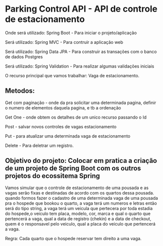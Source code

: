 # Parking Control API - API de controle de estacionamento

Onde será utilizado:
Spring Boot - Para iniciar o projeto/aplicação

Será utilizado: 
Spring MVC - Para contruir a aplicação web

Será utilizado: 
Spring Data JPA - Para construir as transações com o banco de dados Postgres

Será utilizado:
Spring Validation - Para realizar algumas validações iniciais

O recurso principal que vamos trabalhar: Vaga de estacionamento.

## Metodos:

Get com paginação - onde da pra solicitar uma determinada pagina, definir o numero de elementos daquela pagina, e tb a ordenação

Get One - onde obtem os detalhes de um unico recurso passando o Id

Post - salvar novos controles de vagas estacionamento

Put - para atualizar uma determinada vaga de estacionamento 

Delete -  Para deletrar um registro.
 
## Objetivo do projeto: Colocar em pratica a criação de um projeto de Spring Boot com os outros projetos do ecossitema Spring 

Vamos simular que o controle de estacionamento de uma pousada e as vagas serão fixas e destinadas de acordo com os quartos dessa pousada.
quando formos fazer o cadastro de uma determinada vaga de uma pousada pra o hospede que bookou o quarto, a vaga terá um numeros e letras então será do tipo string, a vaga terá um veicula que pertecera por toda estadia do hospede,o veiculo tem placa, modelo, cor, marca e qual o quarto que pertencerá a vaga, qual a data de registro (chekin) e a data de checkout, quem é o responsavel pelo veiculo, qual a placa do veiculo que pertencerá a vaga.

Regra: Cada quarto que o hospede reservar tem direito a uma vaga.
